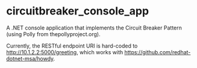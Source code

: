 # circuitbreaker_console_app
A .NET console application that implements the Circuit Breaker Pattern (using Polly from thepollyproject.org).

Currently, the RESTful endpoint URI is hard-coded to http://10.1.2.2:5000/greeting, which works with https://github.com/redhat-dotnet-msa/howdy.

